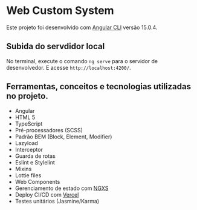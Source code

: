 # Web Custom System

Este projeto foi desenvolvido com [Angular CLI](https://github.com/angular/angular-cli) versão 15.0.4.

## Subida do servdidor local

No terminal, execute o comando `ng serve` para o servidor de desenvolvedor. E acesse `http://localhost:4200/`.

## Ferramentas, conceitos e tecnologias utilizadas no projeto.

* Angular
* HTML 5
* TypeScript
* Pré-processadores (SCSS)
* Padrão BEM (Block, Element, Modifier)
* Lazyload
* Interceptor
* Guarda de rotas
* Eslint e Stylelint
* Mixins
* Lottie files
* Web Components
* Gerenciamento de estado com [NGXS](https://www.ngxs.io/getting-started)
* Deploy CI/CD com [Vercel](https://vercel.com/)
* Testes unitários (Jasmine/Karma)


